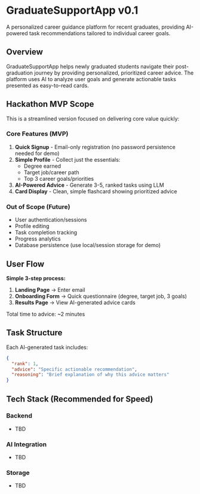 # GraduateSupportApp v0.1

A personalized career guidance platform for recent graduates, providing AI-powered task recommendations tailored to individual career goals.

## Overview

GraduateSupportApp helps newly graduated students navigate their post-graduation journey by providing personalized, prioritized career advice. The platform uses AI to analyze user goals and generate actionable tasks presented as easy-to-read cards.

## Hackathon MVP Scope

This is a streamlined version focused on delivering core value quickly:

### Core Features (MVP)
1. **Quick Signup** - Email-only registration (no password persistence needed for demo)
2. **Simple Profile** - Collect just the essentials:
   - Degree earned
   - Target job/career path
   - Top 3 career goals/priorities
3. **AI-Powered Advice** - Generate 3-5, ranked tasks using LLM
4. **Card Display** - Clean, simple flashcard showing prioritized advice

### Out of Scope (Future)
- User authentication/sessions
- Profile editing
- Task completion tracking
- Progress analytics
- Database persistence (use local/session storage for demo)

## User Flow

**Simple 3-step process:**

1. **Landing Page** → Enter email
2. **Onboarding Form** → Quick questionnaire (degree, target job, 3 goals)
3. **Results Page** → View AI-generated advice cards

Total time to advice: ~2 minutes

## Task Structure

Each AI-generated task includes:
```json
{
  "rank": 1,
  "advice": "Specific actionable recommendation",
  "reasoning": "Brief explanation of why this advice matters"
}
```

## Tech Stack (Recommended for Speed)

### Backend
- TBD

### AI Integration
- TBD 

### Storage
- TBD